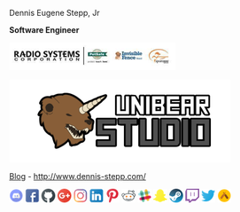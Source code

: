 Dennis Eugene Stepp, Jr

**Software Engineer**

[![RSC](images/affiliations/rsc.png)](https://www.radiosystemscorporation.com/)

[![UnibearStudio](images/affiliations/unibear.png)](http://unibearstudio.com/)

[Blog](http://www.dennis-stepp.com/) - http://www.dennis-stepp.com/

![Discord](images/socialIcons/discord.png)
[![Facebook](images/socialIcons/facebook.png)](https://facebook.com/dj.stepp.7)
[![GitHub](images/socialIcons/github.png)](https://github.com/destepp11)
![G+](images/socialIcons/google.png)
[![Instagram](images/socialIcons/instagram.png)](https://www.instagram.com/destepp11/)
[![LinkedIn](images/socialIcons/linkedin.png)](https://linkedin.com/in/dennisstepp)
[![Pintrest](images/socialIcons/pintrest.png)](https://www.pinterest.com/destepp11/)
[![Reddit](images/socialIcons/reddit.png)](https://www.reddit.com/user/destepp/)
![Slack](images/socialIcons/slack.png)
![Snapchat](images/socialIcons/snapchat.png)
[![Steam](images/socialIcons/steam.png)](http://steamcommunity.com/profiles/76561198034649614/)
![Twitch](images/socialIcons/twitch.png)
[![Twitter](images/socialIcons/twitter.png)](https://twitter.com/destepp)
[![Untapped](images/socialIcons/untapped.png)](https://untappd.com/user/destepp11)



